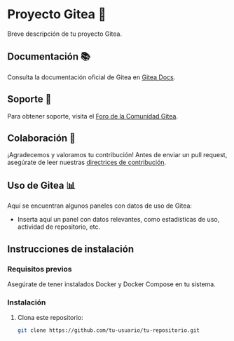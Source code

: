 # Proyecto Gitea 🚀

Breve descripción de tu proyecto Gitea.

## Documentación 📚

Consulta la documentación oficial de Gitea en [Gitea Docs](https://docs.gitea.io/).

## Soporte 🤝

Para obtener soporte, visita el [Foro de la Comunidad Gitea](https://discourse.gitea.io/).

## Colaboración 🌟

¡Agradecemos y valoramos tu contribución! Antes de enviar un pull request, asegúrate de leer nuestras [directrices de contribución](CONTRIBUTING.md).

## Uso de Gitea 📊

Aquí se encuentran algunos paneles con datos de uso de Gitea:

- Inserta aquí un panel con datos relevantes, como estadísticas de uso, actividad de repositorio, etc.

## Instrucciones de instalación

### Requisitos previos

Asegúrate de tener instalados Docker y Docker Compose en tu sistema.

### Instalación

1. Clona este repositorio:

   ```bash
   git clone https://github.com/tu-usuario/tu-repositorio.git
